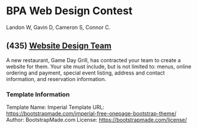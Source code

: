# BPA Web Design Contest
Landon W, Gavin D, Cameron S, Connor C.

## (435) [Website Design Team](https://cvtech.instructure.com/courses/889/files/347039?module_item_id=305995)
A new restaurant, Game Day Grill, has contracted your team to create a website for them. Your site must include, but is not limited to: menus, online ordering and payment, special event listing, address and contact information, and reservation information.

### Template Information
Template Name: Imperial
Template URL: https://bootstrapmade.com/imperial-free-onepage-bootstrap-theme/
Author: BootstrapMade.com
License: https://bootstrapmade.com/license/
